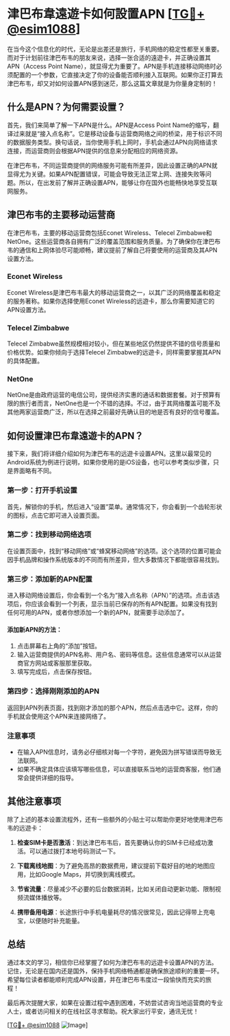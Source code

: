 # 津巴布韋遠遊卡如何設置APN [[TG💪+ @esim1088](https://t.me/s/esim1088)]

在当今这个信息化的时代，无论是出差还是旅行，手机网络的稳定性都至关重要。而对于计划前往津巴布韦的朋友来说，选择一张合适的遠遊卡，并正确设置其APN（Access Point Name），就显得尤为重要了。APN是手机连接移动网络时必须配置的一个参数，它直接决定了你的设备能否顺利接入互联网。如果你正打算去津巴布韦，却又对如何设置APN感到迷茫，那么这篇文章就是为你量身定制的！

## 什么是APN？为何需要设置？

首先，我们来简单了解一下APN是什么。APN是Access Point Name的缩写，翻译过来就是“接入点名称”。它是移动设备与运营商网络之间的桥梁，用于标识不同的数据服务类型。换句话说，当你使用手机上网时，手机会通过APN向网络请求连接，而运营商则会根据APN提供的信息来分配相应的网络资源。

在津巴布韦，不同运营商提供的网络服务可能有所差异，因此设置正确的APN就显得尤为关键。如果APN配置错误，可能会导致无法正常上网、连接失败等问题。所以，在出发前了解并正确设置APN，能够让你在国外也能畅快地享受互联网服务。

## 津巴布韦的主要移动运营商

在津巴布韦，主要的移动运营商包括Econet Wireless、Telecel Zimbabwe和NetOne。这些运营商各自拥有广泛的覆盖范围和服务质量。为了确保你在津巴布韦的通信和上网体验尽可能顺畅，建议提前了解自己将要使用的运营商及其APN设置方法。

### Econet Wireless
Econet Wireless是津巴布韦最大的移动运营商之一，以其广泛的网络覆盖和稳定的服务著称。如果你选择使用Econet Wireless的远遊卡，那么你需要知道它的APN设置方法。

### Telecel Zimbabwe
Telecel Zimbabwe虽然规模相对较小，但在某些地区仍然提供不错的信号质量和价格优势。如果你倾向于选择Telecel Zimbabwe的远遊卡，同样需要掌握其APN的具体配置。

### NetOne
NetOne是由政府运营的电信公司，提供经济实惠的通话和数据套餐。对于预算有限的旅行者而言，NetOne也是一个不错的选择。不过，由于其网络覆盖可能不及其他两家运营商广泛，所以在选择之前最好先确认目的地是否有良好的信号覆盖。

## 如何设置津巴布韋遠遊卡的APN？

接下来，我们将详细介绍如何为津巴布韦的远遊卡设置APN。这里以最常见的Android系统为例进行说明，如果你使用的是iOS设备，也可以参考类似步骤，只是界面略有不同。

### 第一步：打开手机设置
首先，解锁你的手机，然后进入“设置”菜单。通常情况下，你会看到一个齿轮形状的图标，点击它即可进入设置页面。

### 第二步：找到移动网络选项
在设置页面中，找到“移动网络”或“蜂窝移动网络”的选项。这个选项的位置可能会因手机品牌和操作系统版本的不同而有所差异，但大多数情况下都能很容易找到。

### 第三步：添加新的APN配置
进入移动网络设置后，你会看到一个名为“接入点名称（APN）”的选项。点击该选项后，你应该会看到一个列表，显示当前已保存的所有APN配置。如果没有找到任何可用的APN，或者你想添加一个新的APN，就需要手动添加了。

#### 添加新APN的方法：
1. 点击屏幕右上角的“添加”按钮。
2. 输入运营商提供的APN名称、用户名、密码等信息。这些信息通常可以从运营商官方网站或客服那里获取。
3. 填写完成后，点击保存按钮。

### 第四步：选择刚刚添加的APN
返回到APN列表页面，找到刚才添加的那个APN，然后点击选中它。这样，你的手机就会使用这个APN来连接网络了。

### 注意事项
- 在输入APN信息时，请务必仔细核对每一个字符，避免因为拼写错误而导致无法联网。
- 如果不确定具体应该填写哪些信息，可以直接联系当地的运营商客服，他们通常会提供详细的指导。

## 其他注意事项

除了上述的基本设置流程外，还有一些额外的小贴士可以帮助你更好地使用津巴布韦的远遊卡：

1. **检查SIM卡是否激活**：到达津巴布韦后，首先要确认你的SIM卡已经成功激活。可以通过拨打本地号码测试一下。
   
2. **下载离线地图**：为了避免高昂的数据费用，建议提前下载好目的地的地图应用，比如Google Maps，并切换到离线模式。

3. **节省流量**：尽量减少不必要的后台数据消耗，比如关闭自动更新功能、限制视频流媒体播放等。

4. **携带备用电源**：长途旅行中手机电量耗尽的情况很常见，因此记得带上充电宝，以便随时补充能量。

## 总结

通过本文的学习，相信你已经掌握了如何为津巴布韦的远遊卡设置APN的方法。记住，无论是在国内还是国外，保持手机网络畅通都是确保旅途顺利的重要一环。希望每位读者都能顺利完成APN设置，并在津巴布韦度过一段愉快而充实的旅程！

最后再次提醒大家，如果在设置过程中遇到困难，不妨尝试咨询当地运营商的专业人士，或者访问相关的在线社区寻求帮助。祝大家出行平安，通讯无忧！

[[TG💪+ @esim1088](https://t.me/s/esim1088) ![Image](https://i.postimg.cc/4NQfJmqS/Snipaste-2025-05-13-00-14-12.png)]